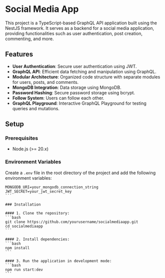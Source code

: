 # Social Media App

This project is a TypeScript-based GraphQL API application built using the NestJS framework. It serves as a backend for a social media application, providing functionalities such as user authentication, post creation, commenting, and more.

## Features

- **User Authentication**: Secure user authentication using JWT.
- **GraphQL API**: Efficient data fetching and manipulation using GraphQL.
- **Modular Architecture**: Organized code structure with separate modules for users, posts, and comments.
- **MongoDB Integration**: Data storage using MongoDB.
- **Password Hashing**: Secure password storage using bcrypt.
- **Follow System**: Users can follow each other.
- **GraphQL Playground**: Interactive GraphQL Playground for testing queries and mutations.

## Setup

### Prerequisites

- Node.js (>= 20.x)

### Environment Variables

Create a `.env` file in the root directory of the project and add the following environment variables:

````properties
MONGODB_URI=your_mongodb_connection_string
JWT_SECRET=your_jwt_secret_key
```

### Installation

#### 1. Clone the repository:
```bash
git clone https://github.com/yourusername/socialmediaapp.git
cd socialmediaapp
```

#### 2. Install dependencies:
```bash
npm install
```

#### 3. Run the application in development mode:
```bash
npm run start:dev
```
````
